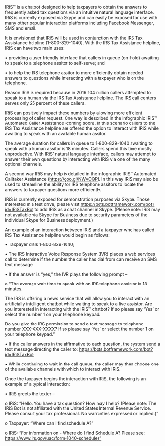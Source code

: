 IRiS™ is a chatbot designed to help taxpayers to obtain the answers to frequently asked tax questions via an intuitive natural language interface. IRiS is currently exposed via Skype and can easily be exposed for use with many other popular interaction platforms including Facebook Messenger, SMS and email.

It is envisioned that IRiS will be used in conjunction with the IRS Tax Assistance helpline (1-800-829-1040).  With the IRS Tax Assistance helpline, IRiS can have two main uses:

 •	providing a user friendly interface that callers in queue (on-hold) awaiting to speak to a telephone assitor to self-serve; and
 
 •	to help the IRS telephone assitor to more efficiently obtain needed answers to questions while interacting with a taxpayer who is on the telephone.

Reason IRiS is required because in 2016 104 million callers attempted to speak to a human via the IRS Tax Assistance helpline.  The IRS call centers serves only 25 percent of these callers.

IRiS can positively impact these numbers by allowing more efficient processing of caller request. One way is described in the infographic IRiS™ Automated Caller Assistance (coming soon). In this scenario callers to the IRS Tax Assistance helpline are offered the option to interact with IRiS while awaiting to speak with an available human assitor.

The average duration for callers in queue to 1-800-829-1040 awaiting to speak with a human assitor is 18 minutes. Callers spend this time mostly unproductive. With IRiS’ natural language interface, callers may attempt to answer their own questions by interacting with IRiS via one of the many optional channels. 

A second way IRiS may help is detailed in the infographic IRiS™ Automated Calltaker Assistance (https://goo.gl/NWvOQP). In this way IRiS may also be used to streamline the ability for IRS telephone assitors to locate the answers to taxpayer questions more efficiently. 

IRiS is currently exposed for demonstration purposes via Skype. Those interested in a test drive, please visit https://bots.botframework.com/bot?id=IRiSTaxBot to add IRiS as a chat channel in Skype. (Please note: IRiS may not available via Skype for Business due to security parameters of the individual Skype for Business deployment.) 

An example of an interaction between IRiS and a taxpayer who has called IRS Tax Assistance helpline would begin as follows:

 •	Taxpayer dials 1-800-829-1040;
 
 •	The IRS Interactive Voice Response System (IVR) places a web services call to determine if the number the caller has dial from can receive an SMS text message;
 
 •	If the answer is “yes,” the IVR plays the following prompt –
 
  o	“The average wait time to speak with an IRS telephone assistor is 18 minutes.

The IRS is offering a news service that will allow you to interact with an artificially intelligent chatbot while waiting to speak to a live assistor. Are you interested in interacting with the IRiS™ chatbot? If so please say ‘Yes’ or select the number 1 on your telephone keypad.

Do you give the IRS permission to send a text message to telephone number XXX-XXX-XXXX? If so please say ‘Yes’ or select the number 1 on your telephone keypad.”

 •	If the caller answers in the affirmative to each question, the system send a text message directing the caller to: https://bots.botframework.com/bot?id=IRiSTaxBot;
 
 •	While continuing to wait in the call queue, the caller may then choose one of the available channels with which to interact with IRiS.
 
 Once the taxpayer begins the interaction with IRiS, the following is an example of a typical interaction:
 
 •	IRiS greets the texter –
 
  o	IRiS: “Hello. You have a tax question? How may I help? (Please note: The IRiS Bot is not affiliated with the United States Internal Revenue Service. Please consult your tax professional. No warranties expressed or implied.)”
  
  o	Taxpayer: “Where can i find schedule A?”
  
  o	IRiS: “For information on - Where do I find Schedule A?  Please see: https://www.irs.gov/uac/form-1040-schedules”
